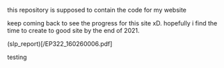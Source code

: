 this repository is supposed to contain the code for my website

keep coming back to see the progress for this site xD. hopefully i find the time to create to good site by the end of 2021. 

(slp_report)[/EP322_160260006.pdf]

testing

